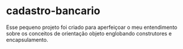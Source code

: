# cadastro-bancario
Esse pequeno projeto foi criado para aperfeiçoar o meu entendimento sobre
os conceitos de orientação objeto englobando construtores e encapsulamento. 
